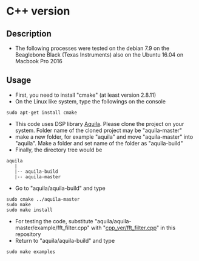 # C++ version

## Description
- The following processes were tested on the debian 7.9 on the Beaglebone Black (Texas Instruments) also on the Ubuntu 16.04 on Macbook Pro 2016

## Usage
- First, you need to install "cmake" (at least version 2.8.11)
- On the Linux like system, type the followings on the console

```
sudo apt-get install cmake
```

- This code uses DSP library [Aquila](https://github.com/zsiciarz/aquila). Please clone the project on your system. Folder name of the cloned project may be "aquila-master"
- make a new folder, for example "aquila" and move "aquila-master" into "aquila". Make a folder and set name of the folder as "aquila-build"
- Finally, the directory tree would be

```
aquila
   |
   |-- aquila-build
   |-- aquila-master
```

- Go to "aquila/aquila-build" and type

```
sudo cmake ../aquila-master
sudo make
sudo make install
```
- For testing the code, substitute "aquila/aquila-master/example/fft_filter.cpp" with "[cpp_ver/fft_filter.cpp](https://github.com/snuuwal/2016_robotx_acoustic_pinger_based_transit/blob/master/cpp_ver/fft_filter.cpp)" in this repository
- Return to "aquila/aquila-build" and type

```
sudo make examples
```
